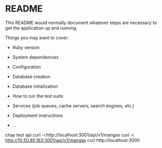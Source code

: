 # README

This README would normally document whatever steps are necessary to get the
application up and running.

Things you may want to cover:

* Ruby version

* System dependencies

* Configuration

* Database creation

* Database initialization

* How to run the test suite

* Services (job queues, cache servers, search engines, etc.)

* Deployment instructions

* ...

chạy test api
curl -i http://localhost:3001/api/v1/mangas
curl -i http://10.50.80.163:3001/api/v1/mangas
curl http://localhost:3000